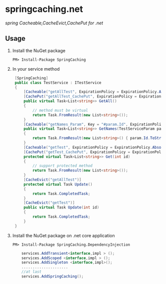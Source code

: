 # springcaching.net

*spring Cacheable,CacheEvict,CachePut for .net*

## Usage

1. Install the NuGet package

    `PM> Install-Package SpringCaching`

2. In your service method
   
   ```c#
    [SpringCaching]
    public class TestService : ITestService
    {
        [Cacheable("getAllTest", ExpirationPolicy = ExpirationPolicy.Absolute, ExpirationUnit = ExpirationUnit.Minute, ExpirationValue = 1)]
        [CachePut("getAllTest_CachePut", ExpirationPolicy = ExpirationPolicy.Absolute, ExpirationUnit = ExpirationUnit.Minute, ExpirationValue = 1)]
        public virtual Task<List<string>> GetAll()
        {
            // method must be virtual
            return Task.FromResult(new List<string>());
        }
        [Cacheable("getNames_Param", Key = "#param.Id", ExpirationPolicy = ExpirationPolicy.Absolute, ExpirationUnit = ExpirationUnit.Minute, ExpirationValue = 1)]
        public virtual Task<List<string>> GetNames(TestServiceParam param)
        {
            return Task.FromResult(new List<string>() { param.Id.ToString(), param.Name });
        }
        [Cacheable("getTest", ExpirationPolicy = ExpirationPolicy.Absolute, ExpirationUnit = ExpirationUnit.Minute, ExpirationValue = 1)]
        [CachePut("getTest_CachePut", ExpirationPolicy = ExpirationPolicy.Absolute, ExpirationUnit = ExpirationUnit.Minute, ExpirationValue = 1)]
        protected virtual Task<List<string>> Get(int id)
        {
            // support protected method
            return Task.FromResult(new List<string>());
        }
        [CacheEvict("getAllTest")]
        protected virtual Task Update()
        {
            return Task.CompletedTask;
        }     
        [CacheEvict("getTest")]
        public virtual Task Update(int id)
        {
            return Task.CompletedTask;
        }                
    }   
   ```

3. Install the NuGet package on .net core application

    `PM> Install-Package SpringCaching.DependencyInjection`

    ```c#
        services.AddTransient<interface,impl > ();
        services.AddScoped <interface,impl > ();
        services.AddSingleton <interface,impl>();
        .....................
        //at last
        services.AddSpringCaching();
    ```
